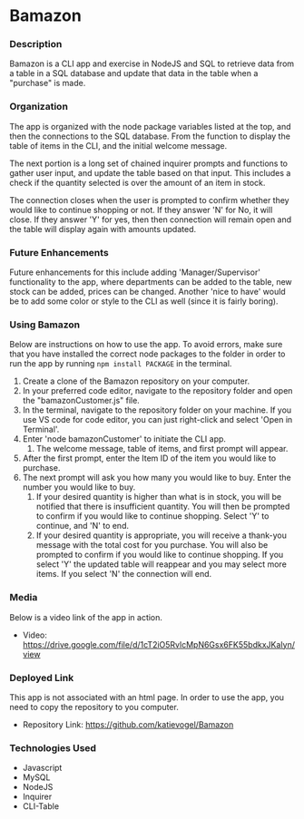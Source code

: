 # Bamazon

### Description

Bamazon is a CLI app and exercise in NodeJS and SQL to retrieve data from a table in a SQL database and update that data in the table when a "purchase" is made. 

### Organization

The app is organized with the node package variables listed at the top, and then the connections to the SQL database. From the function to display the table of items in the CLI,  and the initial welcome message.

The next portion is a long set of chained inquirer prompts and functions to gather user input, and update the table based on that input. This includes a check if the quantity selected is over the amount of an item in stock. 

The connection closes when the user is prompted to confirm whether they would like to continue shopping or not. If they answer 'N' for No, it will close. If they answer 'Y' for yes, then then connection will remain open and the table will display again with amounts updated.

### Future Enhancements

Future enhancements for this include adding 'Manager/Supervisor' functionality to the app, where departments can be added to the table, new stock can be added, prices can be changed. Another 'nice to have' would be to add some color or style to the CLI as well (since it is fairly boring).

### Using Bamazon

Below are instructions on how to use the app. To avoid errors, make sure that you have installed the correct node packages to the folder in order to run the app by running `npm install PACKAGE` in the terminal. 

1. Create a clone of the Bamazon repository on your computer.
1. In your preferred code editor, navigate to the repository folder and open the "bamazonCustomer.js" file.
1. In the terminal, navigate to the repository folder on your machine. If you use VS code for code editor, you can just right-click and select 'Open in Terminal'.
1. Enter 'node bamazonCustomer' to initiate the CLI app.
    1. The welcome message, table of items, and first prompt will appear. 
1. After the first prompt, enter the Item ID of the item you would like to purchase. 
1. The next prompt will ask you how many you would like to buy. Enter the number you would like to buy.
    1. If your desired quantity is higher than what is in stock, you will be notified that there is insufficient quantity. You will then be prompted to confirm if you would like to continue shopping. Select 'Y' to continue, and 'N' to end.
    1. If your desired quantity is appropriate, you will receive a thank-you message with the total cost for you purchase. You will also be prompted to confirm if you would like to continue shopping. If you select 'Y' the updated table will reappear and you may select more items. If you select 'N' the connection will end. 

### Media

Below is a video link of the app in action.
* Video: https://drive.google.com/file/d/1cT2iO5RvlcMpN6Gsx6FK55bdkxJKaIyn/view

### Deployed Link

This app is not associated with an html page. In order to use the app, you need to copy the repository to you computer.
* Repository Link: https://github.com/katievogel/Bamazon

### Technologies Used
* Javascript
* MySQL
* NodeJS
* Inquirer
* CLI-Table

